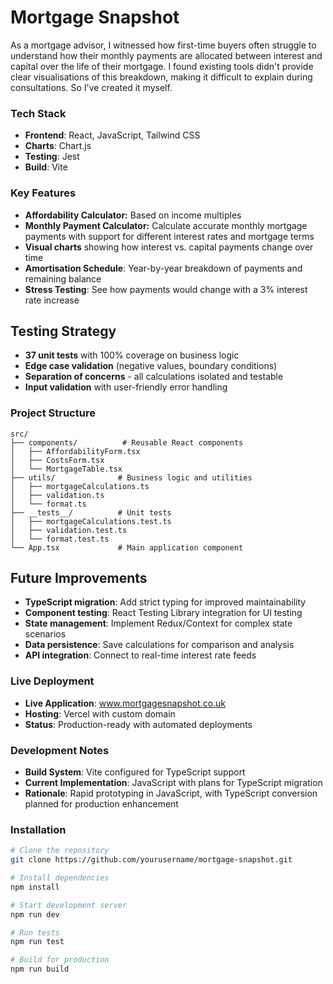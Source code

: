 # Mortgage Snapshot

As a mortgage advisor, I witnessed how first-time buyers often struggle to understand how their monthly payments are allocated between interest and capital over the life of their mortgage. I found existing tools didn't provide clear visualisations of this breakdown, making it difficult to explain during consultations. So I've created it myself.

### Tech Stack

- **Frontend**: React, JavaScript, Tailwind CSS 
- **Charts**: Chart.js 
- **Testing**: Jest 
- **Build**: Vite

### Key Features

- **Affordability Calculator:** Based on income multiples
- **Monthly Payment Calculator:** Calculate accurate monthly mortgage payments with support for different interest rates and mortgage terms
- **Visual charts** showing how interest vs. capital payments change over time 
- **Amortisation Schedule**: Year-by-year breakdown of payments and remaining balance
- **Stress Testing**: See how payments would change with a 3% interest rate increase

## Testing Strategy

- **37 unit tests** with 100% coverage on business logic
- **Edge case validation** (negative values, boundary conditions)
- **Separation of concerns** - all calculations isolated and testable
- **Input validation** with user-friendly error handling

### Project Structure

```
src/
├── components/          # Reusable React components
│   ├── AffordabilityForm.tsx
│   ├── CostsForm.tsx
│   └── MortgageTable.tsx
├── utils/              # Business logic and utilities
│   ├── mortgageCalculations.ts
│   ├── validation.ts
│   └── format.ts
├── __tests__/          # Unit tests
│   ├── mortgageCalculations.test.ts
│   ├── validation.test.ts
│   └── format.test.ts
└── App.tsx             # Main application component
```

## Future Improvements

- **TypeScript migration**: Add strict typing for improved maintainability
- **Component testing**: React Testing Library integration for UI testing
- **State management**: Implement Redux/Context for complex state scenarios
- **Data persistence**: Save calculations for comparison and analysis
- **API integration**: Connect to real-time interest rate feeds


### Live Deployment

- **Live Application**: www.mortgagesnapshot.co.uk
- **Hosting**: Vercel with custom domain
- **Status**: Production-ready with automated deployments

### Development Notes

- **Build System**: Vite configured for TypeScript support
- **Current Implementation**: JavaScript with plans for TypeScript migration
- **Rationale**: Rapid prototyping in JavaScript, with TypeScript conversion planned for production enhancement

### Installation

```bash
# Clone the repository
git clone https://github.com/yourusername/mortgage-snapshot.git

# Install dependencies
npm install

# Start development server
npm run dev

# Run tests
npm run test

# Build for production
npm run build
```
